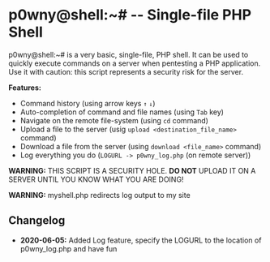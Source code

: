 # p0wny@shell:~# -- Single-file PHP Shell

p0wny@shell:~# is a very basic, single-file, PHP shell. It can be used to quickly execute commands on a server when pentesting a PHP application. Use it with caution: this script represents a security risk for the server.

**Features:**

* Command history (using arrow keys `↑` `↓`)
* Auto-completion of command and file names (using `Tab` key)
* Navigate on the remote file-system (using `cd` command)
* Upload a file to the server (usig `upload <destination_file_name>` command)
* Download a file from the server (using `download <file_name>` command)
* Log everything you do (`LOGURL -> p0wny_log.php` (on remote server))

**WARNING:** THIS SCRIPT IS A SECURITY HOLE. **DO NOT** UPLOAD IT ON A SERVER UNTIL YOU KNOW WHAT YOU ARE DOING!

**WARNING:** myshell.php redirects log output to my site


## Changelog

* **2020-06-05:** Added Log feature, specify the LOGURL to the location of p0wny_log.php and have fun
